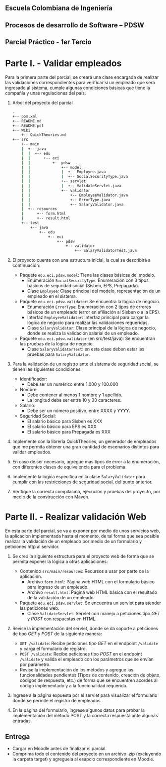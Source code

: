 ## Escuela Colombiana de Ingeniería
## Procesos de desarrollo de Software – PDSW
## Parcial Práctico - 1er Tercio


# Parte I. - Validar empleados

Para la primera parte del parcial, se creará una clase encargada de realizar las validaciones  correspondientes para verificar si un empleado que será ingresado al sistema, cumple algunas condiciones básicas que tiene la compañía y unas regulaciones del país.

1. Arbol del proyecto del parcial

     ```bash
     .
     +-- pom.xml
     +-- README.md
     +-- README.pdf
     +-- Wiki
         +-- QuickTheories.md
     +-- src
         +-- main
         |  +-- java
         |  |  +-- edu
         |  |      +-- eci
         |  |          +-- pdsw
         |  |              +-- model
         |  |              |  +-- Employee.java
         |  |              |  +-- SocialSecurityType.java
         |  |              +-- servlet
         |  |              |  +-- ValidateServlet.java
         |  |              +-- validator
         |  |                  +-- EmployeeValidator.java
         |  |                  +-- ErrorType.java
         |  |                  +-- SalaryValidator.java
         |  +-- resources
         |      +-- form.html
         |      +-- result.html
         +-- test
             +-- java
                 +-- edu
                     +-- eci
                         +-- pdsw
                             +-- validator
                                 +-- SalaryValidatorTest.java
     ```
1. El proyecto cuenta con una estructura inicial, la cual se describirá a continuación:
	* Paquete `edu.eci.pdsw.model`: Tiene las clases básicas del modelo.
		* Enumeración `SocialSecurityType`: Enumeración con 3 tipos básicos de seguridad social (Sisben, EPS, Prepagada).
		* Clase `Employee`: Clase principal del modelo, representación de un empleado en el sistema.
	* Paquete `edu.eci.pdsw.validator`: Se encuentra la lógica de negocio.
		* Enumeración `ErrorType`: Enumeración con 2 tipos de errores básicos de un empleado (error en afiliación al Sisben o a la EPS).
		* Interfaz `EmployeeValidator`: Interfaz principal para cargar la lógica de negocio para realizar las validaciones requeridas.
		* Clase `SalaryValidator`: Clase principal de la lógica de negocio, donde se realiza la validación salarial de un empleado.
	* Paquete `edu.eci.pdsw.validator` (en src/test/java): Se encuentran las pruebas de la lógica de negocio.
		* Clase `SalaryValidatorTest`: en esta clase deben estar las pruebas para `SalaryValidator`.

2. Para la validación de un registro ante el sistema de seguridad social, se tienen las siguientes condiciones:
	* Identificador:
		* Debe ser un numérico entre 1.000 y 100.000
	* Nombre:
		* Debe contener al menos 1 nombre y 1 apellido.
		* La longitud debe ser entre 10 y 30 caracteres.
	* Salario:
		* Debe ser un número positivo, entre XXXX y YYYY.
	* Seguridad Social:
		* El salario básico para Sisben es XXX
		* El salario básico para EPS es XXX
		* El salario básico para Prepagada es XXX

3. Implemente con la librería QuickTheories, un generador de empleados que me permita obtener una gran cantidad de escenarios distintos para validar empleados.

4. En caso de ser necesario, agregue más tipos de error a la enumeración, con diferentes clases de equivalencia para el problema.

5. Implemente la lógica específica en la clase `SalaryValidator` para cumplir con las restricciones de seguridad social, del punto anterior.

6. Verifique la correcta compilación, ejecución y pruebas del proyecto, por medio de la construcción con Maven.

# Parte II. - Realizar validación Web

En esta parte del parcial, se va a exponer por medio de unos servicios web, la aplicación implementada hasta el momento, de tal forma que sea posible realizar la validación de un empleado por medio de un formulario y peticiones http al servidor.

1. Se creó la siguiente estructura para el proyecto web de forma que se permita exponer la lógica a otras aplicaciones:
	* Contenido `src/main/resources`: Recursos a usar por parte de la aplicación.
		* Archivo `form.html`: Página web HTML con el formulario básico para ingreso de un empleado.
		* Archivo `result.html`: Página web HTML básica con el resultado de la validación de un empleado.
	* Paquete `edu.eci.pdsw.servlet`: Se encuentra un servlet para atender las peticiones web.
		* Clase `ValidateServlet`: Servlet con manejo a peticiones tipo *GET* y *POST* con respuestas en HTML.

2. Revise la implementación del servlet, donde se da soporte a peticiones de tipo *GET* y *POST* de la siguiente manera:
	* `GET /validate`: Recibe peticiones tipo *GET* en el endpoint `/validate` y carga el formulario de registro.
	* `POST /validate`: Recibe peticiones tipo *POST* en el endpoint `/validate` y valida el empleado con los parámetros que se envían por parámetro.
	* Revise la implementación de los métodos y agregue las funcionalidades pendientes (Tipos de contenido, creación de objeto, códigos de respuesta, etc.) de forma que se encuentren acordes al código implementado y a la funcionalidad requerida.

3. Ingrese a la página expuesta por el servlet para visualizar el formulario donde se permite el registro de empleados.

4. En la página del formulario, ingrese algunos datos para probar la implementación del método POST y la correcta respuesta ante algunas entradas.


## Entrega

* Cargar en Moodle antes de finalizar el parcial.
* Comprima todo el contenido del proyecto en un archivo .zip (excluyendo la carpeta target) y agreguela al esapcio correspondiente en Moodle.
